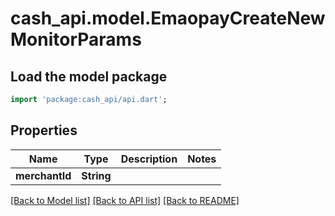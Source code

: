 # cash_api.model.EmaopayCreateNewMonitorParams

## Load the model package
```dart
import 'package:cash_api/api.dart';
```

## Properties
Name | Type | Description | Notes
------------ | ------------- | ------------- | -------------
**merchantId** | **String** |  | 

[[Back to Model list]](../README.md#documentation-for-models) [[Back to API list]](../README.md#documentation-for-api-endpoints) [[Back to README]](../README.md)


